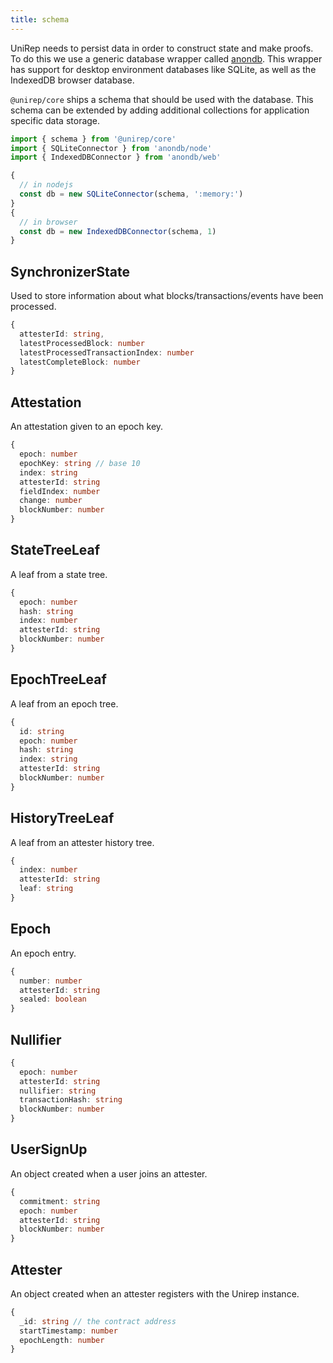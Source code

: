 ```yaml
---
title: schema
---
```


UniRep needs to persist data in order to construct state and make proofs. To do this we use a generic database wrapper called [anondb](https://github.com/vimwitch/anondb). This wrapper has support for desktop environment databases like SQLite, as well as the IndexedDB browser database.

`@unirep/core` ships a schema that should be used with the database. This schema can be extended by adding additional collections for application specific data storage.

```ts
import { schema } from '@unirep/core'
import { SQLiteConnector } from 'anondb/node'
import { IndexedDBConnector } from 'anondb/web'

{
  // in nodejs
  const db = new SQLiteConnector(schema, ':memory:')
}
{
  // in browser
  const db = new IndexedDBConnector(schema, 1)
}
```

## SynchronizerState

Used to store information about what blocks/transactions/events have been processed.

```ts
{
  attesterId: string,
  latestProcessedBlock: number
  latestProcessedTransactionIndex: number
  latestCompleteBlock: number
}
```

## Attestation

An attestation given to an epoch key.

```ts
{
  epoch: number
  epochKey: string // base 10
  index: string
  attesterId: string
  fieldIndex: number
  change: number
  blockNumber: number
}
```

## StateTreeLeaf

A leaf from a state tree.

```ts
{
  epoch: number
  hash: string
  index: number
  attesterId: string
  blockNumber: number
}
```

## EpochTreeLeaf

A leaf from an epoch tree.

```ts
{
  id: string
  epoch: number
  hash: string
  index: string
  attesterId: string
  blockNumber: number
}
```

## HistoryTreeLeaf

A leaf from an attester history tree.

```ts
{
  index: number
  attesterId: string
  leaf: string
}
```

## Epoch

An epoch entry.

```ts
{
  number: number
  attesterId: string
  sealed: boolean
}
```

## Nullifier

```ts
{
  epoch: number
  attesterId: string
  nullifier: string
  transactionHash: string
  blockNumber: number
}
```

## UserSignUp

An object created when a user joins an attester.

```ts
{
  commitment: string
  epoch: number
  attesterId: string
  blockNumber: number
}
```

## Attester

An object created when an attester registers with the Unirep instance.

```ts
{
  _id: string // the contract address
  startTimestamp: number
  epochLength: number
}
```
